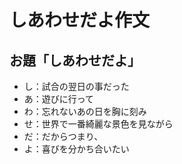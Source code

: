 # しあわせだよ作文
## お題「しあわせだよ」
* し：試合の翌日の事だった
* あ：遊びに行って
* わ：忘れないあの日を胸に刻み
* せ：世界で一番綺麗な景色を見ながら
* だ：だからつまり、
* よ：喜びを分かち合いたい
